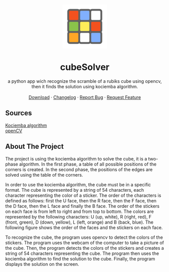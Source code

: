 <a name="readme-top"></a>

<!-- PROJECT LOGO -->

<br />
<div align="center">
<a href="https://github.com/quentinformatique/cubeSolver">
<img src="images/logo.png" alt="Logo" width="140" height="140">
</a>

<h1 align=\"center\">cubeSolver</h1>
<p align="center">
a python app wich recognize the scramble of a rubiks cube using opencv, then it finds the solution using kociemba algorithm.
<br /> 
 
<br /> 
<a href="https://github.com/quentinformatique/cubeSolver/releases/latest">Download</a>
·
<a href="https://github.com/quentinformatique/cubeSolver/blob/master/CHANGELOG.md">Changelog</a>
·
<a href="https://github.com/quentinformatique/cubeSolver/issues/new/choose">Report Bug</a>
·
<a href="https://github.com/quentinformatique/cubeSolver/issues/new/choose">Request Feature</a>
</p> 
</div>

## Sources

<a href="https://pypi.org/project/kociemba/">Kociemba algorithm</a></br>
<a href="https://pypi.org/project/opencv-python/">openCV</a>

## About The Project <br>

The project is using the kociemba algorithm to solve the cube, it is a two-phase algorithm. In the first phase, a table of all possible positions of the corners is created. In the second phase, the positions of the edges are solved using the table of the corners.

In order to use the kociemba algorithm, the cube must be in a specific format. The cube is represented by a string of 54 characters, each character representing the color of a sticker. The order of the characters is defined as follows: first the U face, then the R face, then the F face, then the D face, then the L face and finally the B face. The order of the stickers on each face is from left to right and from top to bottom. The colors are represented by the following characters: U (up, white), R (right, red), F (front, green), D (down, yellow), L (left, orange) and B (back, blue). The following figure shows the order of the faces and the stickers on each face.

To recognize the cube, the program uses opencv to detect the colors of the stickers. The program uses the webcam of the computer to take a picture of the cube. Then, the program detects the colors of the stickers and creates a string of 54 characters representing the cube. The program then uses the kociemba algorithm to find the solution to the cube. Finally, the program displays the solution on the screen.